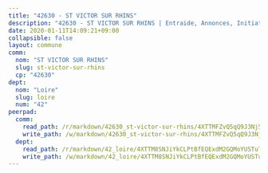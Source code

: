 ```yaml
---
title: "42630 - ST VICTOR SUR RHINS"
description: "42630 - ST VICTOR SUR RHINS | Entraide, Annonces, Initiatives"
date: 2020-01-11T14:09:21+09:00
collapsible: false
layout: commune
comm:
  nom: "ST VICTOR SUR RHINS"
  slug: st-victor-sur-rhins
  cp: "42630"
dept:
  nom: "Loire"
  slug: loire
  num: "42"
peerpad:
  comm:
    read_path: /r/markdown/42630_st-victor-sur-rhins/4XTTMFZvQ5qQ9J3Nj5virZPD6ZeRBzCc6XVEL68oPqLEsN6zz
    write_path: /w/markdown/42630_st-victor-sur-rhins/4XTTMFZvQ5qQ9J3Nj5virZPD6ZeRBzCc6XVEL68oPqLEsN6zz-K3TgUj9xvrbRrH8rY15LE5EUrgPxuEE718hy9qbRx5JDkyzB7HvJ2sNaHw4EkBuE1E5VPnmirBP8jWBP4iUh1C5ZwKJyGV6EQ6eNzxD8C1ppGkMkNLRkoenPM6vHr69yutiDFsbL
  dept:
    read_path: /r/markdown/42_loire/4XTTM8SNJiYkCLPtBfEQExdM2GQMoYUSTuTytLrQfQVaaYJeW
    write_path: /w/markdown/42_loire/4XTTM8SNJiYkCLPtBfEQExdM2GQMoYUSTuTytLrQfQVaaYJeW-K3TgUi5YJecchkttgL3M6Pu99u8hH2akRrHDb4XXZXATCvGiyzrNbe23fQbzNYiKWDR2re6vQN4Gxv5BQ2dayjGg1AqxtpHRtgi6cm74UeqjVtXM2ZJFa6mvBKTRc4s3X6tJYycN
---
```


